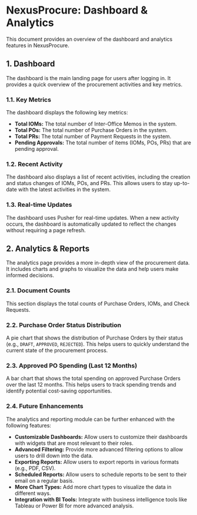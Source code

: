 # NexusProcure: Dashboard & Analytics

This document provides an overview of the dashboard and analytics features in NexusProcure.

## 1. Dashboard

The dashboard is the main landing page for users after logging in. It provides a quick overview of the procurement activities and key metrics.

### 1.1. Key Metrics

The dashboard displays the following key metrics:

*   **Total IOMs:** The total number of Inter-Office Memos in the system.
*   **Total POs:** The total number of Purchase Orders in the system.
*   **Total PRs:** The total number of Payment Requests in the system.
*   **Pending Approvals:** The total number of items (IOMs, POs, PRs) that are pending approval.

### 1.2. Recent Activity

The dashboard also displays a list of recent activities, including the creation and status changes of IOMs, POs, and PRs. This allows users to stay up-to-date with the latest activities in the system.

### 1.3. Real-time Updates

The dashboard uses Pusher for real-time updates. When a new activity occurs, the dashboard is automatically updated to reflect the changes without requiring a page refresh.

## 2. Analytics & Reports

The analytics page provides a more in-depth view of the procurement data. It includes charts and graphs to visualize the data and help users make informed decisions.

### 2.1. Document Counts

This section displays the total counts of Purchase Orders, IOMs, and Check Requests.

### 2.2. Purchase Order Status Distribution

A pie chart that shows the distribution of Purchase Orders by their status (e.g., `DRAFT`, `APPROVED`, `REJECTED`). This helps users to quickly understand the current state of the procurement process.

### 2.3. Approved PO Spending (Last 12 Months)

A bar chart that shows the total spending on approved Purchase Orders over the last 12 months. This helps users to track spending trends and identify potential cost-saving opportunities.

### 2.4. Future Enhancements

The analytics and reporting module can be further enhanced with the following features:

*   **Customizable Dashboards:** Allow users to customize their dashboards with widgets that are most relevant to their roles.
*   **Advanced Filtering:** Provide more advanced filtering options to allow users to drill down into the data.
*   **Exporting Reports:** Allow users to export reports in various formats (e.g., PDF, CSV).
*   **Scheduled Reports:** Allow users to schedule reports to be sent to their email on a regular basis.
*   **More Chart Types:** Add more chart types to visualize the data in different ways.
*   **Integration with BI Tools:** Integrate with business intelligence tools like Tableau or Power BI for more advanced analysis.